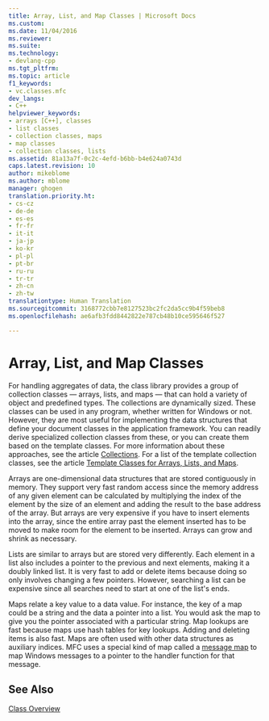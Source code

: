 ```yaml
---
title: Array, List, and Map Classes | Microsoft Docs
ms.custom: 
ms.date: 11/04/2016
ms.reviewer: 
ms.suite: 
ms.technology:
- devlang-cpp
ms.tgt_pltfrm: 
ms.topic: article
f1_keywords:
- vc.classes.mfc
dev_langs:
- C++
helpviewer_keywords:
- arrays [C++], classes
- list classes
- collection classes, maps
- map classes
- collection classes, lists
ms.assetid: 81a13a7f-0c2c-4efd-b6bb-b4e624a0743d
caps.latest.revision: 10
author: mikeblome
ms.author: mblome
manager: ghogen
translation.priority.ht:
- cs-cz
- de-de
- es-es
- fr-fr
- it-it
- ja-jp
- ko-kr
- pl-pl
- pt-br
- ru-ru
- tr-tr
- zh-cn
- zh-tw
translationtype: Human Translation
ms.sourcegitcommit: 3168772cbb7e8127523bc2fc2da5cc9b4f59beb8
ms.openlocfilehash: ae6afb3fdd8442822e787cb48b10ce595646f527

---
```

# Array, List, and Map Classes
For handling aggregates of data, the class library provides a group of collection classes — arrays, lists, and maps — that can hold a variety of object and predefined types. The collections are dynamically sized. These classes can be used in any program, whether written for Windows or not. However, they are most useful for implementing the data structures that define your document classes in the application framework. You can readily derive specialized collection classes from these, or you can create them based on the template classes. For more information about these approaches, see the article [Collections](../mfc/collections.md). For a list of the template collection classes, see the article [Template Classes for Arrays, Lists, and Maps](../mfc/template-classes-for-arrays-lists-and-maps.md).  
  
 Arrays are one-dimensional data structures that are stored contiguously in memory. They support very fast random access since the memory address of any given element can be calculated by multiplying the index of the element by the size of an element and adding the result to the base address of the array. But arrays are very expensive if you have to insert elements into the array, since the entire array past the element inserted has to be moved to make room for the element to be inserted. Arrays can grow and shrink as necessary.  
  
 Lists are similar to arrays but are stored very differently. Each element in a list also includes a pointer to the previous and next elements, making it a doubly linked list. It is very fast to add or delete items because doing so only involves changing a few pointers. However, searching a list can be expensive since all searches need to start at one of the list's ends.  
  
 Maps relate a key value to a data value. For instance, the key of a map could be a string and the data a pointer into a list. You would ask the map to give you the pointer associated with a particular string. Map lookups are fast because maps use hash tables for key lookups. Adding and deleting items is also fast. Maps are often used with other data structures as auxiliary indices. MFC uses a special kind of map called a [message map](../mfc/mapping-messages.md) to map Windows messages to a pointer to the handler function for that message.  
  
## See Also  
 [Class Overview](../mfc/class-library-overview.md)




<!--HONumber=Jan17_HO1-->


